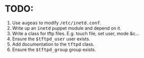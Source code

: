 # TODO:
1.  Use <kbd>augeas</kbd> to modify <kbd>/etc/inetd.conf</kbd>.  
2.  Write up an <kbd>inetd</kbd> puppet module and depend on it.  
3.  Write a class for tftp files. E.g. touch file, set user, mode &c…  
4.  Ensure the <kbd>$tftpd_user</kbd> user exists.  
5.  Add documentation to the <kbd>tftpd</kbd> class.
5.  Ensure the <kbd>$tftpd_group</kbd> group exists.
